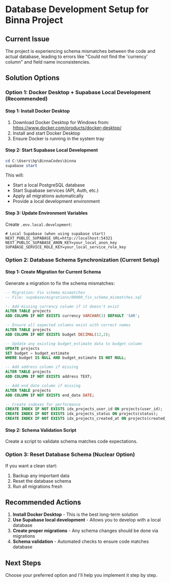 # Database Development Setup for Binna Project

## Current Issue
The project is experiencing schema mismatches between the code and actual database, leading to errors like "Could not find the 'currency' column" and field name inconsistencies.

## Solution Options

### Option 1: Docker Desktop + Supabase Local Development (Recommended)

#### Step 1: Install Docker Desktop
1. Download Docker Desktop for Windows from: https://www.docker.com/products/docker-desktop/
2. Install and start Docker Desktop
3. Ensure Docker is running in the system tray

#### Step 2: Start Supabase Local Development
```powershell
cd C:\Users\hp\BinnaCodes\binna
supabase start
```

This will:
- Start a local PostgreSQL database
- Start Supabase services (API, Auth, etc.)
- Apply all migrations automatically
- Provide a local development environment

#### Step 3: Update Environment Variables
Create `.env.local.development`:
```env
# Local Supabase (when using supabase start)
NEXT_PUBLIC_SUPABASE_URL=http://localhost:54321
NEXT_PUBLIC_SUPABASE_ANON_KEY=your_local_anon_key
SUPABASE_SERVICE_ROLE_KEY=your_local_service_role_key
```

### Option 2: Database Schema Synchronization (Current Setup)

#### Step 1: Create Migration for Current Schema
Generate a migration to fix the schema mismatches:

```sql
-- Migration: Fix schema mismatches
-- File: supabase/migrations/00008_fix_schema_mismatches.sql

-- Add missing currency column if it doesn't exist
ALTER TABLE projects 
ADD COLUMN IF NOT EXISTS currency VARCHAR(3) DEFAULT 'SAR';

-- Ensure all expected columns exist with correct names
ALTER TABLE projects 
ADD COLUMN IF NOT EXISTS budget DECIMAL(12,2);

-- Update any existing budget_estimate data to budget column
UPDATE projects 
SET budget = budget_estimate 
WHERE budget IS NULL AND budget_estimate IS NOT NULL;

-- Add address column if missing
ALTER TABLE projects 
ADD COLUMN IF NOT EXISTS address TEXT;

-- Add end_date column if missing  
ALTER TABLE projects 
ADD COLUMN IF NOT EXISTS end_date DATE;

-- Create indexes for performance
CREATE INDEX IF NOT EXISTS idx_projects_user_id ON projects(user_id);
CREATE INDEX IF NOT EXISTS idx_projects_status ON projects(status);
CREATE INDEX IF NOT EXISTS idx_projects_created_at ON projects(created_at);
```

#### Step 2: Schema Validation Script
Create a script to validate schema matches code expectations.

### Option 3: Reset Database Schema (Nuclear Option)

If you want a clean start:
1. Backup any important data
2. Reset the database schema
3. Run all migrations fresh

## Recommended Actions

1. **Install Docker Desktop** - This is the best long-term solution
2. **Use Supabase local development** - Allows you to develop with a local database
3. **Create proper migrations** - Any schema changes should be done via migrations
4. **Schema validation** - Automated checks to ensure code matches database

## Next Steps

Choose your preferred option and I'll help you implement it step by step.
